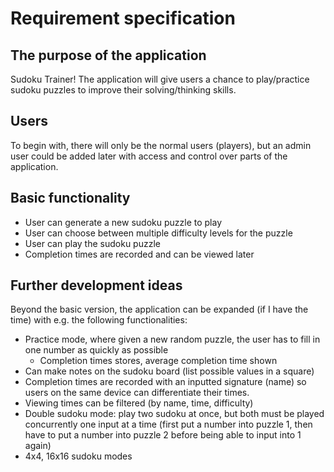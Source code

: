 # Requirement specification

## The purpose of the application

Sudoku Trainer! The application will give users a chance to play/practice sudoku puzzles to improve their solving/thinking skills. 

## Users

To begin with, there will only be the normal users (players), but an admin user could be added later with access and control over parts of the application. 

## Basic functionality

- User can generate a new sudoku puzzle to play
- User can choose between multiple difficulty levels for the puzzle
- User can play the sudoku puzzle
- Completion times are recorded and can be viewed later

## Further development ideas

Beyond the basic version, the application can be expanded (if I have the time) with e.g. the following functionalities:

- Practice mode, where given a new random puzzle, the user has to fill in one number as quickly as possible
  - Completion times stores, average completion time shown
- Can make notes on the sudoku board (list possible values in a square)
- Completion times are recorded with an inputted signature (name) so users on the same device can differentiate their times.
- Viewing times can be filtered (by name, time, difficulty)
- Double sudoku mode: play two sudoku at once, but both must be played concurrently one input at a time (first put a number into puzzle 1, then have to put a number into puzzle 2 before being able to input into 1 again)
- 4x4, 16x16 sudoku modes
